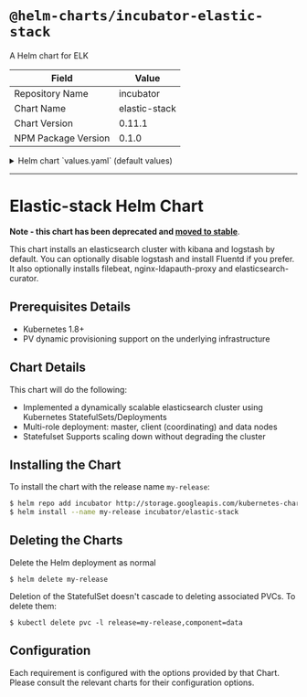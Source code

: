 # `@helm-charts/incubator-elastic-stack`

A Helm chart for ELK

| Field               | Value         |
| ------------------- | ------------- |
| Repository Name     | incubator     |
| Chart Name          | elastic-stack |
| Chart Version       | 0.11.1        |
| NPM Package Version | 0.1.0         |

<details>

<summary>Helm chart `values.yaml` (default values)</summary>

```yaml
# Default values for elk.
# This is a YAML-formatted file.
# Declare variables to be passed into your templates.

kibana:
  env:
    ELASTICSEARCH_URL: http://http.default.svc.cluster.local:9200

logstash:
  enabled: true
  # elasticsearch:
  #   host: elastic-stack-elasticsearch-client

filebeat:
  enabled: false
  # config:
  #   output.file.enabled: false
  #   output.logstash:
  #     hosts: ["elastic-stack-logstash:5044"]
  # indexTemplateLoad:
  #   - elastic-stack-elasticsearch-client:9200

fluentd:
  enabled: false

fluent-bit:
  enabled: false

fluentd-elasticsearch:
  enabled: false

nginx-ldapauth-proxy:
  enabled: false
  # Example config to get it working with ELK. Adjust as you need to.
  # proxy:
  #   port: 5601
  #   # This is the internal hostname for the kibana service
  #   host: "elk-kibana.default.svc.cluster.local"
  #   authName: "ELK:Infrastructure:LDAP"
  #   ldapHost: "ldap.example.com"
  #   ldapDN: "dc=example,dc=com"
  #   ldapFilter: "objectClass=organizationalPerson"
  #   ldapBindDN: "cn=reader,dc=example,dc=com"
  #   requires:
  #     - name: "ELK-USER"
  #       filter: "cn=elkuser,ou=groups,dc=example,dc=com"
  # ingress:
  #   enabled: true
  #   hosts:
  #     - "elk.example.com"
  #   annotations:
  #     kubernetes.io/ingress.class: nginx
  #   tls:
  #     - hosts:
  #       - elk.example.com
  #       secretName: example-elk-tls
  # secrets:
  #   ldapBindPassword: PASSWORD
elasticsearch-curator:
  enabled: false

elasticsearch-exporter:
  enabled: false
```

</details>

---

# Elastic-stack Helm Chart

**Note - this chart has been deprecated and [moved to stable](../../stable/elastic-stack)**.

This chart installs an elasticsearch cluster with kibana and logstash by default.
You can optionally disable logstash and install Fluentd if you prefer. It also optionally installs filebeat, nginx-ldapauth-proxy and elasticsearch-curator.

## Prerequisites Details

- Kubernetes 1.8+
- PV dynamic provisioning support on the underlying infrastructure

## Chart Details

This chart will do the following:

- Implemented a dynamically scalable elasticsearch cluster using Kubernetes StatefulSets/Deployments
- Multi-role deployment: master, client (coordinating) and data nodes
- Statefulset Supports scaling down without degrading the cluster

## Installing the Chart

To install the chart with the release name `my-release`:

```bash
$ helm repo add incubator http://storage.googleapis.com/kubernetes-charts-incubator
$ helm install --name my-release incubator/elastic-stack
```

## Deleting the Charts

Delete the Helm deployment as normal

```
$ helm delete my-release
```

Deletion of the StatefulSet doesn't cascade to deleting associated PVCs. To delete them:

```
$ kubectl delete pvc -l release=my-release,component=data
```

## Configuration

Each requirement is configured with the options provided by that Chart.
Please consult the relevant charts for their configuration options.
